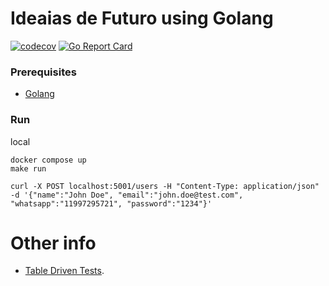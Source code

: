 # Ideaias de Futuro using Golang

[![codecov](https://codecov.io/gh/julioc98/ideiasdefuturo/branch/master/graph/badge.svg?token=M79ED7IU7W)](https://codecov.io/gh/julioc98/ideiasdefuturo)
[![Go Report Card](https://goreportcard.com/badge/github.com/julioc98/ideiasdefuturo)](https://goreportcard.com/report/github.com/julioc98/ideiasdefuturo)

### Prerequisites

* [Golang](https://github.com/golang/go)

### Run

local
```shell
docker compose up
make run
```

```shell
curl -X POST localhost:5001/users -H "Content-Type: application/json" -d '{"name":"John Doe", "email":"john.doe@test.com", "whatsapp":"11997295721", "password":"1234"}'
```



# Other info

- [Table Driven Tests](https://github.com/golang/go/wiki/TableDrivenTests).

